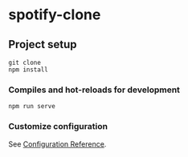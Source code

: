 # spotify-clone

## Project setup
```
git clone
npm install
```

### Compiles and hot-reloads for development
```
npm run serve
```
### Customize configuration
See [Configuration Reference](https://cli.vuejs.org/config/).
